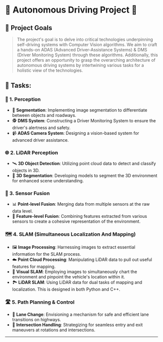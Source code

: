 # 🚗 Autonomous Driving Project 🚗

## 🎯 **Project Goals**
> The project's goal is to delve into critical technologies underpinning self-driving systems with Computer Vision algorithms. We aim to craft a hands-on ADAS (Advanced Driver-Assistance Systems) & DMS (Driver Monitoring System) through these algorithms. Additionally, this project offers an opportunity to grasp the overarching architecture of autonomous driving systems by intertwining various tasks for a holistic view of the technologies.


## 📌 Tasks:

### 📸 1. Perception
- 🔳 **Segmentation**: Implementing image segmentation to differentiate between objects and roadways.
- 🕵️ **DMS System**: Constructing a Driver Monitoring System to ensure the driver's alertness and safety.
- 📹 **ADAS Camera System**: Designing a vision-based system for advanced driver assistance.

### 🌐 2. LiDAR Perception
- 🛰️ **3D Object Detection**: Utilizing point cloud data to detect and classify objects in 3D.
- 🌁 **3D Segmentation**: Developing models to segment the 3D environment for enhanced scene understanding.

### 🤝 3. Sensor Fusion
- 📊 **Point-level Fusion**: Merging data from multiple sensors at the raw data level.
- 🧩 **Feature-level Fusion**: Combining features extracted from various sensors to create a cohesive representation of the environment.

### 🗺️ 4. SLAM (Simultaneous Localization And Mapping)
- 🖼️ **Image Processing**: Harnessing images to extract essential information for the SLAM process.
- ☁️ **Point Cloud Processing**: Manipulating LiDAR data to pull out useful features for mapping.
- 🌌 **Visual SLAM**: Employing images to simultaneously chart the environment and pinpoint the vehicle's location within it.
- 🏞️ **LiDAR SLAM**: Using LiDAR data for dual tasks of mapping and localization. This is designed in both Python and C++.

### 🛣️ 5. Path Planning & Control
- 🔄 **Lane Change**: Envisioning a mechanism for safe and efficient lane transitions on highways.
- 🚦 **Intersection Handling**: Strategizing for seamless entry and exit maneuvers at rotations and intersections.

---
